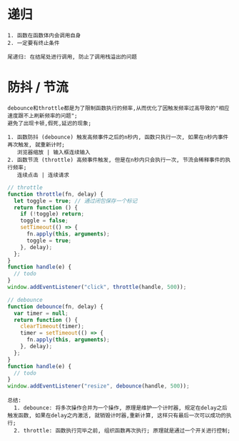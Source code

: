 # 递归

    1. 函数在函数体内会调用自身
    2. 一定要有终止条件

    尾递归: 在结尾处进行调用, 防止了调用栈溢出的问题

# 防抖 / 节流

    debounce和throttle都是为了限制函数执行的频率,从而优化了因触发频率过高导致的"相应速度跟不上刷新频率的问题";
    避免了出现卡顿,假死,延迟的现象;

    1. 函数防抖 (debounce) 触发高频事件之后的n秒内, 函数只执行一次, 如果在n秒内事件再次触发, 就重新计时;
       浏览器缩放 | 输入框连续输入
    2. 函数节流 (throttle) 高频事件触发, 但是在n秒内只会执行一次, 节流会稀释事件的执行频率;
       连续点击 | 连续请求

```javascript
// throttle
function throttle(fn, delay) {
  let toggle = true; // 通过闭包保存一个标记
  return function () {
    if (!toggle) return;
    toggle = false;
    setTimeout(() => {
      fn.apply(this, arguments);
      toggle = true;
    }, delay);
  };
}
function handle(e) {
  // todo
}
window.addEventListener("click", throttle(handle, 500));

// debounce
function debounce(fn, delay) {
  var timer = null;
  return function () {
    clearTimeout(timer);
    timer = setTimeout(() => {
      fn.apply(this, arguments);
    }, delay);
  };
}
function handle(e) {
  // todo
}
window.addEventListener("resize", debounce(handle, 500));
```

    总结:
      1. debounce: 将多次操作合并为一个操作, 原理是维护一个计时器, 规定在delay之后触发函数, 如果在delay之内激活, 就销毁计时器,重新计算, 这样只有最后一次可以成功的执行;
      2. throttle: 函数执行完毕之前, 组织函数再次执行; 原理就是通过一个开关进行控制;
